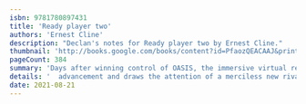```yaml
---
isbn: 9781780897431
title: 'Ready player two'
authors: 'Ernest Cline'
description: "Declan's notes for Ready player two by Ernest Cline."
thumbnail: 'http://books.google.com/books/content?id=PfaozQEACAAJ&printsec=frontcover&img=1&zoom=5&source=gbs_api'
pageCount: 384
summary: 'Days after winning control of OASIS, the immersive virtual reality environment in which most of humanity chooses to live, Wade Watts discovers a world-changing technological'
details: '  advancement and draws the attention of a merciless new rival'
date: 2021-08-21
---
```

